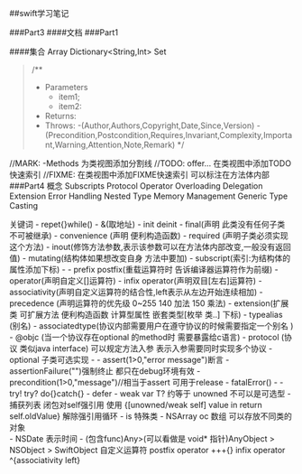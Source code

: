 ##swift学习笔记


###Part3
####文档
###Part1

####集合
Array Dictionary<String,Int> Set


>
> /**
> - Parameters
>   - item1;
>   - item2:
> - Returns: 
> - Throws:
> -(Author,Authors,Copyright,Date,Since,Version)
> -(Precondition,Postcondition,Requires,Invariant,Complexity,Important,Warning,Attention,Note,Remark)
> */

//MARK: -Methods  为类视图添加分割线
//TODO: offer...  在类视图中添加TODO快速索引
//FIXME: 在类视图中添加FIXME快速索引 可以标注在方法体内部
###Part4
 概念 Subscripts Protocol Operator Overloading Delegation Extension Error Handling Nested Type Memory Management Generic Type Casting
 
 
 关键词 - repet{}while()
        - &(取地址)
        - init deinit
        - final(声明 此类没有任何子类 不可被继承)
        - convenience (声明 便利构造函数)
        - required (声明子类必须实现这个方法)
        - inout(修饰方法参数,表示该参数可以在方法体内部改变,一般没有返回值) 
        - mutating(结构体如果想改变自身 方法中要加)
        - subscript(索引:为结构体的属性添加下标) 
        - 
        - prefix postfix(重载运算符时 告诉编译器运算符作为前缀)
        - operator(声明自定义[]运算符)
        - infix operator(声明双目[左右]运算符) 
        - associativity(声明自定义运算符的结合性,left表示从左边开始连续相加)
        - precedence (声明运算符的优先级 0~255 140 加法 150 乘法)
        - extension(扩展类 可扩展方法 便利构造函数 计算型属性 嵌套类型[枚举 类..] 下标) 
        - typealias (别名)
        - associatedtype(协议内部需要用户在遵守协议的时候需要指定一个别名  )
        - @objc (当一个协议存在optional 的method时 需要暴露给c语言)
        - protocol (协议 类似java interface) 可以规定方法入参 表示入参需要同时实现多个协议
        - optional 子类可选实现
        - 
        - assert(1>0,"error message")断言
        - assertionFailure("")强制终止  都只在debug环境有效
        - precondition(1>0,"message")//相当于assert 可用于release
        - fatalError()
        -
        - try! try? do{}catch{}
        - defer
        - weak var T?   约等于 unowned  不可以是可选型
        - 捕获列表 闭包对self强引用 使用 {[unowned/weak self] value in  return self.oldValue} 解除强引用循环
        - is 
 特殊类
    - NSArray oc 数组 可以存放不同类的对象       
    - NSDate 表示时间
    - (包含func)Any>(可以看做是 void* 指针)AnyObject > NSObject > SwiftObject
 自定义运算符
 postfix operator +++{}
 infix operator ^{associativity left}
 